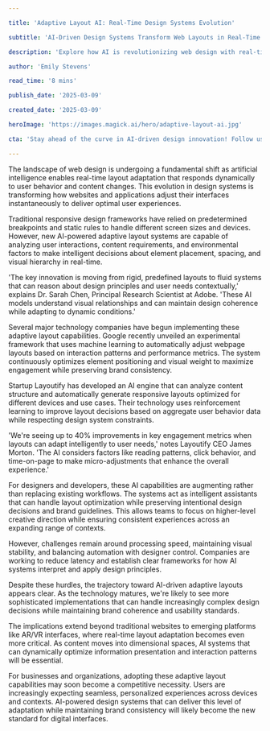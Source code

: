 ```yaml
---

title: 'Adaptive Layout AI: Real-Time Design Systems Evolution'

subtitle: 'AI-Driven Design Systems Transform Web Layouts in Real-Time'

description: 'Explore how AI is revolutionizing web design with real-time layout adaptation, enabling dynamic interface adjustments based on user behavior and content changes. Learn how major tech companies and startups are implementing these intelligent design systems to enhance user engagement and streamline development workflows.'

author: 'Emily Stevens'

read_time: '8 mins'

publish_date: '2025-03-09'

created_date: '2025-03-09'

heroImage: 'https://images.magick.ai/hero/adaptive-layout-ai.jpg'

cta: 'Stay ahead of the curve in AI-driven design innovation! Follow us on LinkedIn for the latest insights on adaptive layout technology and other breakthrough developments in digital experience design.'

---
```


The landscape of web design is undergoing a fundamental shift as artificial intelligence enables real-time layout adaptation that responds dynamically to user behavior and content changes. This evolution in design systems is transforming how websites and applications adjust their interfaces instantaneously to deliver optimal user experiences.

Traditional responsive design frameworks have relied on predetermined breakpoints and static rules to handle different screen sizes and devices. However, new AI-powered adaptive layout systems are capable of analyzing user interactions, content requirements, and environmental factors to make intelligent decisions about element placement, spacing, and visual hierarchy in real-time.

'The key innovation is moving from rigid, predefined layouts to fluid systems that can reason about design principles and user needs contextually,' explains Dr. Sarah Chen, Principal Research Scientist at Adobe. 'These AI models understand visual relationships and can maintain design coherence while adapting to dynamic conditions.'

Several major technology companies have begun implementing these adaptive layout capabilities. Google recently unveiled an experimental framework that uses machine learning to automatically adjust webpage layouts based on interaction patterns and performance metrics. The system continuously optimizes element positioning and visual weight to maximize engagement while preserving brand consistency.

Startup Layoutify has developed an AI engine that can analyze content structure and automatically generate responsive layouts optimized for different devices and use cases. Their technology uses reinforcement learning to improve layout decisions based on aggregate user behavior data while respecting design system constraints.

'We're seeing up to 40% improvements in key engagement metrics when layouts can adapt intelligently to user needs,' notes Layoutify CEO James Morton. 'The AI considers factors like reading patterns, click behavior, and time-on-page to make micro-adjustments that enhance the overall experience.'

For designers and developers, these AI capabilities are augmenting rather than replacing existing workflows. The systems act as intelligent assistants that can handle layout optimization while preserving intentional design decisions and brand guidelines. This allows teams to focus on higher-level creative direction while ensuring consistent experiences across an expanding range of contexts.

However, challenges remain around processing speed, maintaining visual stability, and balancing automation with designer control. Companies are working to reduce latency and establish clear frameworks for how AI systems interpret and apply design principles.

Despite these hurdles, the trajectory toward AI-driven adaptive layouts appears clear. As the technology matures, we're likely to see more sophisticated implementations that can handle increasingly complex design decisions while maintaining brand coherence and usability standards.

The implications extend beyond traditional websites to emerging platforms like AR/VR interfaces, where real-time layout adaptation becomes even more critical. As content moves into dimensional spaces, AI systems that can dynamically optimize information presentation and interaction patterns will be essential.

For businesses and organizations, adopting these adaptive layout capabilities may soon become a competitive necessity. Users are increasingly expecting seamless, personalized experiences across devices and contexts. AI-powered design systems that can deliver this level of adaptation while maintaining brand consistency will likely become the new standard for digital interfaces.